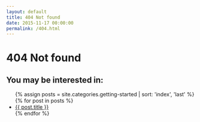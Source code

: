 ```yaml
---
layout: default
title: 404 Not found
date: 2015-11-17 00:00:00
permalink: /404.html
---
```


<h1>404 Not found</h1>
<h2 class="homepage">You may be interested in:</h2>
<ul class='list-unstyled'>
  {% assign posts = site.categories.getting-started | sort: 'index', 'last' %}
  {% for post in posts %}
  <li>
    <a href="{{ post.url }}">{{ post.title }}</a>
  </li>
  {% endfor %}
</ul>
